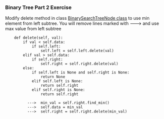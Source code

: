 ### Binary Tree Part 2 Exercise

Modify delete method in class [BinarySearchTreeNode class](https://github.com/codebasics/data-structures-algorithms-python/blob/master/data_structures/9_Binary_Tree_2/binary_tree_part_2.py)
to use min element from left subtree. You will remove lines marked with ---> and use max value from left subtree

```
    def delete(self, val):
        if val < self.data:
            if self.left:
                self.left = self.left.delete(val)
        elif val > self.data:
            if self.right:
                self.right = self.right.delete(val)
        else:
            if self.left is None and self.right is None:
                return None
            elif self.left is None:
                return self.right
            elif self.right is None:
                return self.right

          --->  min_val = self.right.find_min()
          --->  self.data = min_val
          --->  self.right = self.right.delete(min_val)
```

